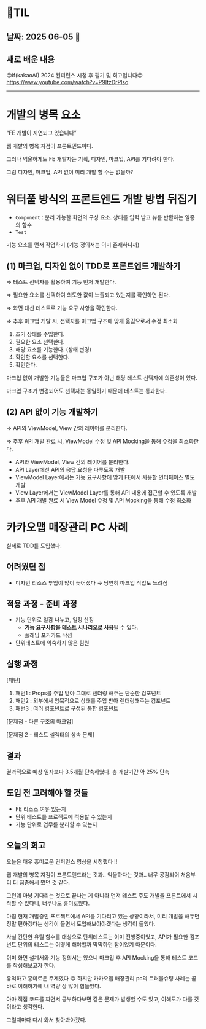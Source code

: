 # 🧾TIL

## 날짜: 2025 06-05 🚀

## 새로 배운 내용

😊if(kakaoAI) 2024 컨퍼런스 시청 후 필기 및 회고입니다😊
https://www.youtube.com/watch?v=P9ItzDrPlso

---

# 개발의 병목 요소

“FE 개발이 지연되고 있습니다”

웹 개발의 병목 지점이 프론트엔드이다.

그러나 억울하게도 FE 개발자는 기획, 디자인, 마크업, API를 기다려야 한다.

그럼 디자인, 마크업, API 없이 미리 개발 할 수는 없을까?

# 워터풀 방식의 프론트엔드 개발 방법 뒤집기

- `Component` : 분리 가능한 화면의 구성 요소. 상태를 입력 받고 뷰를 반환하는 일종의 함수
- `Test`

기능 요소를 먼저 작업하기 (기능 정의서는 이미 존재하니까)

## (1) 마크업, 디자인 없이 TDD로 프론트엔드 개발하기

⇒ 테스트 선택자를 활용하여 기능 먼저 개발한다.

⇒ 필요한 요소를 선택하여 의도한 값이 노출되고 있는지를 확인하면 된다.

⇒ 화면 대신 테스트로 기능 요구 사항을 확인한다.

⇒ 추후 마크업 개발 시, 선택자를 마크업 구조에 맞게 옮김으로서 수정 최소화

1. 초기 상태를 주입한다.
2. 필요한 요소 선택한다.
3. 해당 요소를 기능한다. (상태 변경)
4. 확인할 요소를 선택한다.
5. 확인한다.

마크업 없이 개발한 기능들은 마크업 구조가 아닌 해당 테스트 선택자에 의존성이 있다.

마크업 구조가 변경되어도 선택자는 동일하기 때문에 테스트는 통과한다.

## (2) API 없이 기능 개발하기

⇒ API와 ViewModel, View 간의 레이어를 분리한다.

⇒ 추후 API 개발 완료 시, ViewModel 수정 및 API Mocking을 통해 수정을 최소화한다.

- API와 ViewModel, View 간의 레이어를 분리한다.
- API Layer에선 API의 응답 요청을 다루도록 개발
- ViewModel Layer에서는 기능 요구사항에 맞게 FE에서 사용할 인터페이스 별도 개발
- View Layer에서는 ViewModel Layer를 통해 API 내용에 접근할 수 있도록 개발
- 추후 API 개발 완료 시 View Model 수정 및 API Mocking을 통해 수정 최소화

# 카카오맵 매장관리 PC 사례

실제로 TDD를 도입했다.

## 어려웠던 점

- 디자인 리소스 투입이 많이 늦어졌다 → 당연히 마크업 작업도 느려짐

## 적용 과정 - 준비 과정

- 기능 단위로 일감 나누고, 일정 산정
  - **기능 요구사항을 테스트 시나리오로 사용**될 수 있다.
  - 플래닝 포커카드 작성
- 단위테스트에 익숙하지 않은 팀원

## 실행 과정

[패턴]

1. 패턴1 : Props를 주입 받아 그대로 렌더링 해주는 단순한 컴포넌트
2. 패턴2 : 외부에서 암묵적으로 상태를 주입 받아 렌더링해주는 컴포넌트
3. 패턴3 : 여러 컴포넌트로 구성된 통합 컴포넌트

[문제점 - 다른 구조의 마크업]

[문제점 2 - 테스트 셀렉터의 상속 문제]

## 결과

결과적으로 예상 일자보다 3.5개월 단축하였다. 총 개발기간 약 25% 단축

## 도입 전 고려해야 할 것들

- FE 리소스 여유 있는지
- 단위 테스트를 프로젝트에 적용할 수 있는지
- 기능 단위로 업무를 분리할 수 있는지

## 오늘의 회고

오늘은 매우 흥미로운 컨퍼런스 영상을 시청했다 !!

웹 개발의 병목 지점이 프론트엔드라는 것과.. 억울하다는 것과.. 너무 공감되어 처음부터 더 집중해서 봤던 것 같다.

그런데 마냥 기다리는 것으로 끝나는 게 아니라 먼저 테스트 주도 개발을 프론트에서 시작할 수 있다니, 너무나도 흥미로웠다.

마침 현재 개발중인 프로젝트에서 API를 기다리고 있는 상황이라서, 미리 개발을 해두면 정말 편하겠다는 생각이 들면서 도입해보아야겠다는 생각이 들었다.

사실 간단한 유틸 함수를 대상으로 단위테스트는 이미 진행중이었고, API가 필요한 컴포넌트 단위의 테스트는 어떻게 해야할까 막막하던 참이었기 때문이다.

이미 화면 설계서와 기능 정의서는 있으니 마크업 후 API Mocking을 통해 테스트 코드를 작성해보고자 한다.

유익하고 흥미로운 주제였다 😋 하지만 카카오맵 매장관리 pc의 트러블슈팅 사례는 곧바로 이해하기에 내 역량 상 많이 힘들었다.

아마 직접 코드를 짜면서 공부하다보면 같은 문제가 발생할 수도 있고, 이해도가 다를 것이라고 생각한다.

그럴때마다 다시 와서 찾아봐야겠다.

